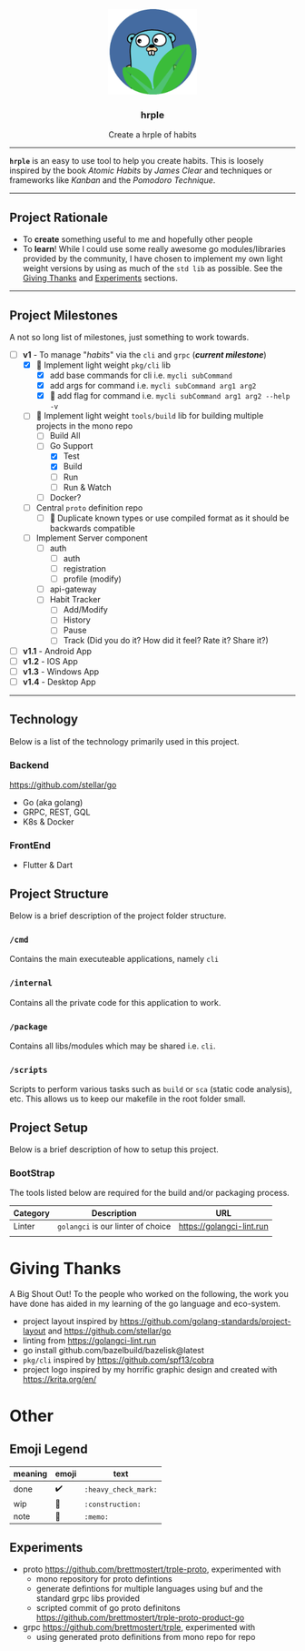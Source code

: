<!-- trunk-ignore(markdownlint/MD041) -->
<p align="center">
  <img alt="golangci-lint logo" src="assets/hrple-go-logo.png" height="150" />
  <h3 align="center">hrple</h3>
  <p align="center">Create a hrple of habits</p>
</p>

---

**`hrple`** is an easy to use tool to help you create habits. This is loosely inspired by the book _Atomic Habits_ by _James Clear_ and techniques or frameworks like _Kanban_ and the _Pomodoro Technique_.

---

## Project Rationale

- To **create** something useful to me and hopefully other people
- To **learn**! While I could use some really awesome go modules/libraries provided by the community, I have chosen to implement my own light weight versions by using as much of the `std lib` as possible. See the [Giving Thanks](#giving-thanks) and [Experiments](#experiments) sections.

---
## Project Milestones

A not so long list of milestones, just something to work towards.

- [ ] **v1** - To manage "_habits_" via the `cli` and `grpc` (**_current milestone_**)
  - [x] :construction: Implement light weight `pkg/cli` lib
    - [x] add base commands for cli i.e. `mycli subCommand`
    - [x] add args for command i.e. `mycli subCommand arg1 arg2`
    - [x] :construction: add flag for command i.e. `mycli subCommand arg1 arg2 --help -v`
  - [ ] :construction: Implement light weight `tools/build` lib for building multiple projects in the mono repo
    - [ ] Build All
    - [ ] Go Support
      - [x] Test
      - [x] Build
      - [ ] Run
      - [ ] Run & Watch
    - [ ] Docker?
  - [ ] Central `proto` definition repo
    - [ ] :memo: Duplicate known types or use compiled format as it should be backwards compatible
  - [ ] Implement Server component
    - [ ] auth
      - [ ] auth
      - [ ] registration
      - [ ] profile (modify)
    - [ ] api-gateway
    - [ ] Habit Tracker
      - [ ] Add/Modify
      - [ ] History
      - [ ] Pause
      - [ ] Track (Did you do it? How did it feel? Rate it? Share it?)
- [ ] **v1.1** - Android App
- [ ] **v1.2** - IOS App
- [ ] **v1.3** - Windows App
- [ ] **v1.4** - Desktop App

---

## Technology

Below is a list of the technology primarily used in this project.

### Backend

https://github.com/stellar/go

- Go (aka golang)
- GRPC, REST, GQL
- K8s & Docker

### FrontEnd

- Flutter & Dart

## Project Structure

Below is a brief description of the project folder structure.

### `/cmd`

Contains the main executeable applications, namely `cli`

### `/internal`

Contains all the private code for this application to work.

### `/package`

Contains all libs/modules which may be shared i.e. `cli`.

### `/scripts`

Scripts to perform various tasks such as `build` or `sca` (static code analysis), etc. This allows us to keep our makefile in the root folder small.

## Project Setup

Below is a brief description of how to setup this project.

### BootStrap

The tools listed below are required for the build and/or packaging process.

| Category | Description                        | URL                       |
| -------- | ---------------------------------- | ------------------------- |
| Linter   | `golangci` is our linter of choice | https://golangci-lint.run |
|          |                                    |                           |

# Giving Thanks

A Big Shout Out! To the people who worked on the following, the work you have done has aided in my learning of the go language and eco-system.

- project layout inspired by <https://github.com/golang-standards/project-layout> and <https://github.com/stellar/go>
- linting from <https://golangci-lint.run>
- go install github.com/bazelbuild/bazelisk@latest
- `pkg/cli` inspired by <https://github.com/spf13/cobra>
- project logo inspired by my horrific graphic design and created with <https://krita.org/en/>

# Other

## Emoji Legend

| meaning | emoji              | text                 |
| ------- | ------------------ | -------------------- |
| done    | :heavy_check_mark: | `:heavy_check_mark:` |
| wip     | :construction:     | `:construction:`     |
| note    | :memo:             | `:memo:`             |

## Experiments

- proto <https://github.com/brettmostert/trple-proto>, experimented with
  - mono repository for proto defintions
  - generate defintions for multiple languages using buf and the standard grpc libs provided
  - scripted commit of go proto definitons <https://github.com/brettmostert/trple-proto-product-go>
- grpc <https://github.com/brettmostert/trple>, experimented with
  - using generated proto definitions from mono repo for repo
